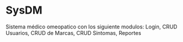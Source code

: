 # SysDM
Sistema médico omeopatico con los siguiente modulos: Login, CRUD Usuarios, CRUD de Marcas, CRUD Sintomas, Reportes
